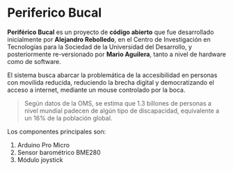 # Periferico Bucal

**Periférico Bucal** es un proyecto de **código abierto** que fue desarrollado inicialmente por **Alejandro Rebolledo**, en el Centro de Investigación en Tecnologías para la Sociedad de la Universidad del Desarrollo, y posteriormente re-versionado por **Mario Aguilera**, tanto a nivel de hardware como de software.

El sistema busca abarcar la problemática de la accesibilidad en personas con movilida reducida, reduciendo la brecha digital y democratizando el acceso a internet, mediante un mouse controlado por la boca.

>Según datos de la OMS, se estima que 1.3 billones de
personas a nivel mundial padecen de algún tipo de discapacidad, equivalente a un 16% de la población global.

Los componentes principales son:

1. Arduino Pro Micro
2. Sensor barométrico BME280
3. Módulo joystick